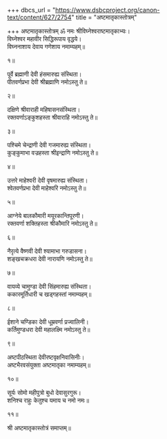 +++
dbcs_url = "https://www.dsbcproject.org/canon-text/content/627/2754"
title = "अष्टमातृकास्तोत्रम्"

+++
अष्टमातृकास्तोत्रम्
ॐ नमः श्रीविघ्नेश्वराष्टमातृकाभ्यः।  
विघ्नेश्वर महावीर सिद्धिरूपाय वृद्धये।  
विघ्ननाशाय देवाय गणेशाय नमाम्यहम्॥

१॥

पूर्वे ब्रह्माणी देवी हंसमारुह्य संस्थिता।  
पीतवर्णप्रभा देवी श्रीब्रह्माणि नमोऽस्तु ते॥

२॥

दक्षिणे श्रीवाराही महिषासनसंस्थिता।  
रक्तवर्णाऽङ्कुशहस्ता श्रीवाराहि नमोऽस्तु ते॥

३॥

पश्चिमे चेन्द्राणी देवी गजमारुह्य संस्थिता।  
कुङ्कुमाभा वज्रहस्ता श्री‍इन्द्राणि नमोऽस्तु ते॥

४॥

उत्तरे माहेश्वरी देवी वृषमारुह्य संस्थिता।  
श्वेतवर्णप्रभा देवी  माहेश्वरि नमोऽस्तु ते॥

५॥

आग्नेये बालकौमारी मयूरकान्तिपूरणी।  
रक्तवर्णा शक्तिहस्ता श्रीकौमारि नमोऽस्तु ते॥

६॥

नैरृत्ये वैष्णवी देवी श्यामाभा गरुडासना।  
शङ्खचक्रधरा देवी नारायणि नमोऽस्तु ते॥

७॥

वायव्ये चामुण्डा देवी सिंहमारुह्य संस्थिता।  
ककारमूर्तिधारी च खड्गहस्तां नमाम्यहम्॥

८॥

ईशाने चण्डिका देवी धूम्रवर्णा प्रज्वालिनी।  
कर्तिमुण्डधरा देवी महालक्ष्मि नमोऽस्तु ते॥

९॥

अष्टपीठस्थिता देवीरष्टवृक्षनिवासिनीः।  
अष्टभैरवसंयुक्ता अष्टमातृका नमाम्यहम्॥

१०॥

सूर्यः सोमो महीपुत्रो बुधो देवासुरगुरू।  
शनिश्च राहुः केतुश्च यमाय च नमो नमः॥

११॥

श्री अष्टमातृकास्तोत्रं समाप्तम्॥


